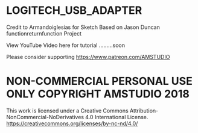 # LOGITECH_USB_ADAPTER

Credit to Armandoiglesias for Sketch
Based on Jason Duncan functionreturnfunction Project

View YouTube Video here for tutorial .........soon

Please consider supporting https://www.patreon.com/AMSTUDIO

# NON-COMMERCIAL PERSONAL USE ONLY COPYRIGHT AMSTUDIO 2018

This work is licensed under a Creative Commons Attribution-NonCommercial-NoDerivatives 4.0 International License. https://creativecommons.org/licenses/by-nc-nd/4.0/
